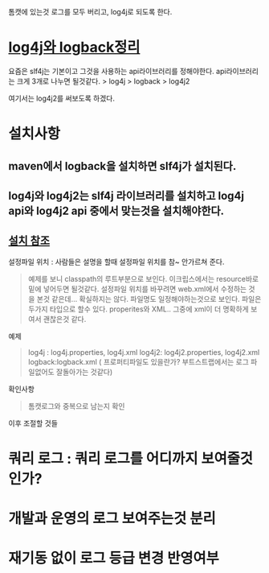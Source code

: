 톰캣에 있는것 로그를 모두 버리고, log4j로 되도록 한다.

# [log4j와 logback정리](http://goddaehee.tistory.com/45)

요즘은 slf4j는 기본이고 그것을 사용하는 api라이브러리를 정해야한다.
api라이브러리는 크게 3개로 나누면 될것같다.
    > log4j
    > logback
    > log4j2 

여기서는 log4j2를 써보도록 하겠다.

# 설치사항
## maven에서 logback을 설치하면  slf4j가 설치된다.
## log4j와 log4j2는 slf4j 라이브러리를 설치하고 log4j api와 log4j2 api 중에서 맞는것을 설치해야한다.
## [설치 참조](https://examples.javacodegeeks.com/enterprise-java/logback/logback-vs-log4j-example/)

설정파일 위치 : 사람들은 설명을 할때 설정파일 위치를 참~ 안가르쳐 준다. 
> 예제를 보니 classpath의 루트부분으로 보인다. 이크립스에서는 resource바로 밑에 넣어두면 될것같다.
> 설정파일 위치를 바꾸려면 web.xml에서 수정하는 것을 본것 같은데... 확실하지는 않다. 
> 파일명도 일정해야하는것으로 보인다. 파일은 두가지 타입으로 할수 있다. properites와 XML.. 그중에 xml이 더 명확하게 보여서 괜찮은것 같다.

예제
> log4j : log4j.properties, log4j.xml
> log4j2: log4j2.properties, log4j2.xml
> logback:logback.xml ( 프로퍼티파일도 있을란가? 부트스트랩에서는 로그 파일없어도 잘돌아가는 것같다)


확인사항
> 톰캣로그와 중복으로 남는지 확인

이후 조절할 것들
# 쿼리 로그 : 쿼리 로그를 어디까지 보여줄것인가? 
# 개발과 운영의 로그 보여주는것 분리
# 재기동 없이 로그 등급 변경 반영여부
